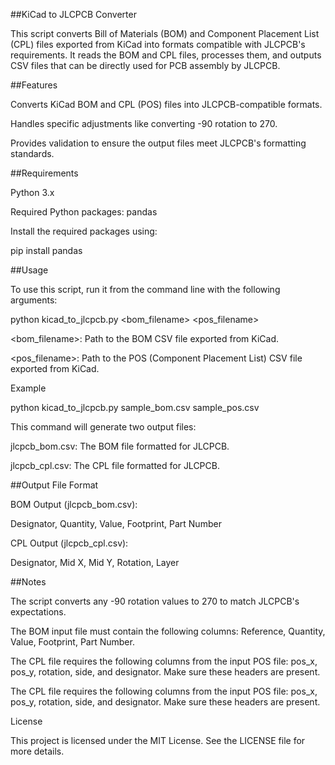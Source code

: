 ##KiCad to JLCPCB Converter

This script converts Bill of Materials (BOM) and Component Placement List (CPL) files exported from KiCad into formats compatible with JLCPCB's requirements. It reads the BOM and CPL files, processes them, and outputs CSV files that can be directly used for PCB assembly by JLCPCB.

##Features

Converts KiCad BOM and CPL (POS) files into JLCPCB-compatible formats.

Handles specific adjustments like converting -90 rotation to 270.

Provides validation to ensure the output files meet JLCPCB's formatting standards.

##Requirements

Python 3.x

Required Python packages: pandas

Install the required packages using:

pip install pandas

##Usage

To use this script, run it from the command line with the following arguments:

python kicad_to_jlcpcb.py <bom_filename> <pos_filename>

<bom_filename>: Path to the BOM CSV file exported from KiCad.

<pos_filename>: Path to the POS (Component Placement List) CSV file exported from KiCad.

Example

python kicad_to_jlcpcb.py sample_bom.csv sample_pos.csv

This command will generate two output files:

jlcpcb_bom.csv: The BOM file formatted for JLCPCB.

jlcpcb_cpl.csv: The CPL file formatted for JLCPCB.

##Output File Format

BOM Output (jlcpcb_bom.csv):

Designator, Quantity, Value, Footprint, Part Number

CPL Output (jlcpcb_cpl.csv):

Designator, Mid X, Mid Y, Rotation, Layer

##Notes

The script converts any -90 rotation values to 270 to match JLCPCB's expectations.

The BOM input file must contain the following columns: Reference, Quantity, Value, Footprint, Part Number.

The CPL file requires the following columns from the input POS file: pos_x, pos_y, rotation, side, and designator. Make sure these headers are present.

The CPL file requires the following columns from the input POS file: pos_x, pos_y, rotation, side, and designator. Make sure these headers are present.



License

This project is licensed under the MIT License. See the LICENSE file for more details.
